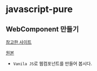 # javascript-pure

## WebComponent 만들기

[참고한 사이트](https://junilhwang.github.io/TIL/Javascript/Design/Vanilla-JS-Component/)

[원본](https://github.com/JunilHwang/simple-component)

- `Vanila JS`로 웹컴포넌트를 만들어 봅시다.
